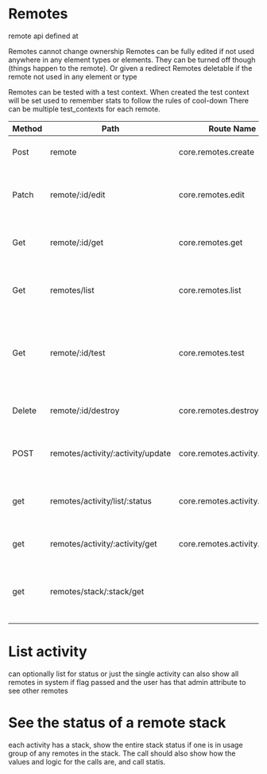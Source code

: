 # Remotes

remote api defined at


Remotes cannot change ownership
Remotes can be fully edited if not used anywhere in any element types or elements. They can be turned off though (things happen to the remote). Or given a redirect
Remotes deletable if the remote not used in any element or type

Remotes can be tested with a test context. When created the test context will be set used to remember stats to follow the rules of cool-down
There can be multiple test_contexts for each remote.




| Method | Path                              | Route Name                   | ToDo | Operation                                             | Args                                                                     |
|--------|-----------------------------------|------------------------------|:-----|-------------------------------------------------------|--------------------------------------------------------------------------|
| Post   | remote                            | core.remotes.create          |      | Makes a new remote                                    | Required name                                                            |
| Patch  | remote/:id/edit                   | core.remotes.edit            |      | Edit part of value, if possible, sparse               | Any detail , sparse update                                               |
| Get    | remote/:id/get                    | core.remotes.get             |      | returns full remote info                              | flags for detail level                                                   |
| Get    | remotes/list                      | core.remotes.list            |      | searches for remotes that can use                     | iterator                                                                 |
| Get    | remote/:id/test                   | core.remotes.test            |      | Sends to the Remote, returns remote activity to track | add json body for the values it draws on                                 |
| Delete | remote/:id/destroy                | core.remotes.destroy         |      | Delete Remote, if the user can                        |                                                                          |
| POST   | remotes/activity/:activity/update | core.remotes.activity.update |      | completes a manual waiting remote                     | json or xml or http code or headers or text                              |
| get    | remotes/activity/list/:status     | core.remotes.activity.list   |      | lists activity                                        | iterator,can filter it for manual(types), activity state (or all states) |
| get    | remotes/activity/:activity/get    | core.remotes.activity.get    |      | gets a remote activity                                |                                                                          |
| get    | remotes/stack/:stack/get          |                              | *    | shows the activities in a stack, and how the stack is |                                                                          |



# List activity 
can optionally list for status or just the single activity
can also show all remotes in system  if flag passed and the user has that admin attribute to see other remotes

# See the status of a remote stack
each activity has a stack, show the entire stack status if one is in usage group of any remotes in the stack.
The call should also show how the values and logic for the calls are, and call statis.
